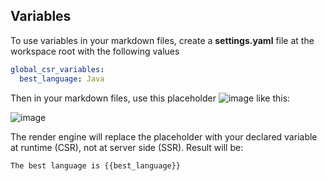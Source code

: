 <!--
{
  "order": 4,
  "title": "Variables"
}
-->


## Variables

To use variables in your markdown files, create a **settings.yaml** file at the workspace root with the following values

```yaml
global_csr_variables:
  best_language: Java
```

Then in your markdown files, use this placeholder ![image](https://github.com/docs4all/docs4all/assets/3322836/76559d37-93ab-4797-9834-6009d663e48c) like this:

![image](https://github.com/docs4all/docs4all/assets/3322836/dcd9cc63-cdf6-48ab-9cce-72365daca242)

The render engine will replace the placeholder with your declared variable at runtime (CSR), not at server side (SSR). Result will be:

`The best language is {{best_language}}`